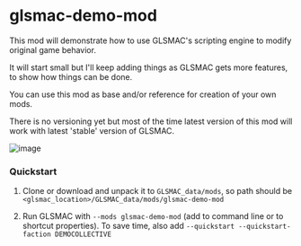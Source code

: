 # glsmac-demo-mod

This mod will demonstrate how to use GLSMAC's scripting engine to modify original game behavior.

It will start small but I'll keep adding things as GLSMAC gets more features, to show how things can be done.

You can use this mod as base and/or reference for creation of your own mods.

There is no versioning yet but most of the time latest version of this mod will work with latest 'stable' version of GLSMAC.

![image](https://github.com/user-attachments/assets/f6fef87a-b865-4293-9b61-9d58a5fed5c4)

### Quickstart

1) Clone or download and unpack it to `GLSMAC_data/mods`, so path should be `<glsmac_location>/GLSMAC_data/mods/glsmac-demo-mod`

2) Run GLSMAC with `--mods glsmac-demo-mod` (add to command line or to shortcut properties). To save time, also add `--quickstart --quickstart-faction DEMOCOLLECTIVE`
